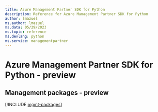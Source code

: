 ```yaml
---
title: Azure Management Partner SDK for Python
description: Reference for Azure Management Partner SDK for Python
author: lmazuel
ms.author: lmazuel
ms.data: 05/29/2023
ms.topic: reference
ms.devlang: python
ms.service: managementpartner
---
```

# Azure Management Partner SDK for Python - preview

## Management packages - preview
[!INCLUDE [mgmt-packages](management-partner-mgmt-index.md)]